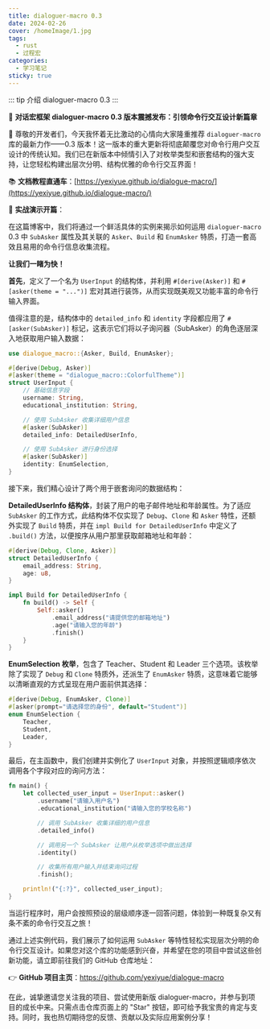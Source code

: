 ```yaml
---
title: dialoguer-macro 0.3
date: 2024-02-26
cover: /homeImage/1.jpg
tags:
  - rust
  - 过程宏
categories:
  - 学习笔记
sticky: true
---
```


::: tip 介绍
dialoguer-macro 0.3
:::

<!-- more -->

🚀 **对话宏框架 dialoguer-macro 0.3 版本震撼发布：引领命令行交互设计新篇章**

🎉 尊敬的开发者们，今天我怀着无比激动的心情向大家隆重推荐 `dialoguer-macro` 库的最新力作——0.3 版本！这一版本的重大更新将彻底颠覆您对命令行用户交互设计的传统认知。我们已在新版本中倾情引入了对枚举类型和嵌套结构的强大支持，让您轻松构建出层次分明、结构优雅的命令行交互界面！

📚 **文档教程直通车**：[https://yexiyue.github.io/dialogue-macro/](https://yexiyue.github.io/dialogue-macro/)

🎯 **实战演示开篇**：

在这篇博客中，我们将通过一个鲜活具体的实例来揭示如何运用 `dialoguer-macro` 0.3 中 `SubAsker` 属性及其关联的 `Asker`、`Build` 和 `EnumAsker` 特质，打造一套高效且易用的命令行信息收集流程。

**让我们一睹为快！**

**首先**，定义了一个名为 `UserInput` 的结构体，并利用 `#[derive(Asker)]` 和 `#[asker(theme = "...")]` 宏对其进行装饰，从而实现既美观又功能丰富的命令行输入界面。

值得注意的是，结构体中的 `detailed_info` 和 `identity` 字段都应用了 `#[asker(SubAsker)]` 标记，这表示它们将以子询问器（SubAsker）的角色逐层深入地获取用户输入数据：

```rust
use dialogue_macro::{Asker, Build, EnumAsker};

#[derive(Debug, Asker)]
#[asker(theme = "dialogue_macro::ColorfulTheme")]
struct UserInput {
    // 基础信息字段
    username: String,
    educational_institution: String,

    // 使用 SubAsker 收集详细用户信息
    #[asker(SubAsker)]
    detailed_info: DetailedUserInfo,

    // 使用 SubAsker 进行身份选择
    #[asker(SubAsker)]
    identity: EnumSelection,
}
```

接下来，我们精心设计了两个用于嵌套询问的数据结构：

**DetailedUserInfo 结构体**，封装了用户的电子邮件地址和年龄属性。为了适应 `SubAsker` 的工作方式，此结构体不仅实现了 `Debug`、`Clone` 和 `Asker` 特性，还额外实现了 `Build` 特质，并在 `impl Build for DetailedUserInfo` 中定义了 `.build()` 方法，以便按序从用户那里获取邮箱地址和年龄：

```rust
#[derive(Debug, Clone, Asker)]
struct DetailedUserInfo {
    email_address: String,
    age: u8,
}

impl Build for DetailedUserInfo {
    fn build() -> Self {
        Self::asker()
            .email_address("请提供您的邮箱地址")
            .age("请输入您的年龄")
            .finish()
    }
}
```

**EnumSelection 枚举**，包含了 Teacher、Student 和 Leader 三个选项。该枚举除了实现了 `Debug` 和 `Clone` 特质外，还派生了 `EnumAsker` 特质，这意味着它能够以清晰直观的方式呈现在用户面前供其选择：

```rust
#[derive(Debug, EnumAsker, Clone)]
#[asker(prompt="请选择您的身份", default="Student")]
enum EnumSelection {
    Teacher,
    Student,
    Leader,
}
```

最后，在主函数中，我们创建并实例化了 `UserInput` 对象，并按照逻辑顺序依次调用各个字段对应的询问方法：

```rust
fn main() {
    let collected_user_input = UserInput::asker()
        .username("请输入用户名")
        .educational_institution("请输入您的学校名称")

        // 调用 SubAsker 收集详细的用户信息
        .detailed_info()

        // 调用另一个 SubAsker 让用户从枚举选项中做出选择
        .identity()

        // 收集所有用户输入并结束询问过程
        .finish();

    println!("{:?}", collected_user_input);
}
```

当运行程序时，用户会按照预设的层级顺序逐一回答问题，体验到一种既复杂又有条不紊的命令行交互之旅！

通过上述实例代码，我们展示了如何运用 `SubAsker` 等特性轻松实现层次分明的命令行交互设计。如果您对这个库的功能感到兴奋，并希望在您的项目中尝试这些创新功能，请立即前往我们的 GitHub 仓库地址：

👉 **GitHub 项目主页**：https://github.com/yexiyue/dialogue-macro

在此，诚挚邀请您关注我的项目、尝试使用新版 dialoguer-macro，并参与到项目的成长中来。只需点击仓库页面上的 "Star" 按钮，即可给予我宝贵的肯定与支持。同时，我也热切期待您的反馈、贡献以及实际应用案例分享！
